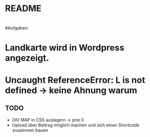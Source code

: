 # README #
#
#Aufgaben:
#
# Landkarte wird in Wordpress angezeigt.
# 
#
#
# Uncaught ReferenceError: L is not defined -> keine Ahnung warum

## TODO
* DIV MAP in CSS auslagern -> prio 0
* Upload über Beitrag möglich machen und sich einen Shortcode zusammen bauen

